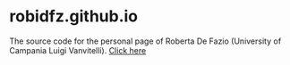 # robidfz.github.io
The source code for the personal page of Roberta De Fazio (University of Campania Luigi Vanvitelli). [Click here](https://robidfz.github.io)
